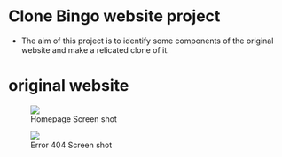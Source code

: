 # Clone Bingo website project

- The aim of this project is to identify some components of the original website and make a relicated clone of it.

# original website

<figure>
    <img src="/images/bingo-screen-shot-1.png">
    <figcaption>Homepage Screen shot</figcaption>
</figure>

<figure>
    <img src="/images/bingo-screen-shot-2.png">
    <figcaption>Error 404 Screen shot</figcaption>
</figure>
